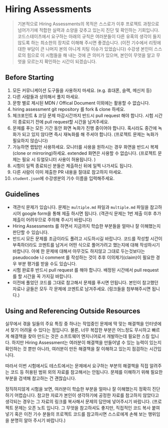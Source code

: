 # Hiring Assessments
> 기본적으로 Hiring Assessments의 목적은 스스로가 이후 프로젝트 과정으로 넘어가기에 적합한 실력과 소양을 갖추고 있는지 진단 및 확인하는 기회입니다. 코드스테이츠에서 요구하는 아래의 규칙은 여러분들이 다른 유혹의 생각이 들지 않도록 하는 최소한의 장치로 이해해 주시면 좋겠습니다. (이전 기수에서 리핏에 대한 부담이 큰 나머지 본의 아니게 치팅 이슈가 있었습니다) 수강생 본인이 스스로의 힘으로 이 시험들을 해 내는 것에 큰 의미가 있으며, 본인이 무엇을 알고 무엇을 모르는지 확인하는 시간이 되겠습니다. 

## Before Starting

1. 모든 커뮤니케이션 도구들을 사용하지 마세요. (e.g. 휴대폰, 슬랙, 메신저 등)
2. 다른 사람들과 상의해서 풀지 마세요.
3. 문항 별로 제시된 MDN / Offical Document 이외에는 활용할 수 없습니다.
4. hiring assessment git repository 를 fork & clone 하세요.
5. 체크포인트 & 코딩 문제 마감시간까지 반드시 pull request 해야 합니다. 시험 시간이 종료되기 전에 pull request할 시간을 남겨주세요.
6. 문제를 푸는 모든 기간 동안 화면 녹화가 진행 중이어야 합니다. 혹시라도 중간에 녹화가 되고 있지 않다면 즉시 재녹화를 해 주셔야 합니다. (프로젝트 문제는 녹화가 필요하지 않습니다)
7. 가능하면 랩탑만 사용하세요. 모니터를 사용을 원하시는 경우 화면을 반드시 복제(clone or mirroring)하세요. extended 화면은 사용할 수 없습니다. (프로젝트 문제는 필요 시 듀얼모니터 사용이 허용됩니다. )
8. 시험이 일찍 종료되신 분들은 제출하신 뒤에 일찍 나가셔도 됩니다.
9. 다른 사람이 이미 제출한 PR 내용을 절대로 참고하지 마세요.
10. `student.json`에 수강생분의 기수 이름을 입력해주세요.

## Guidelines

- 객관식 문제가 있습니다. 문제는 `multiple.md` 파일과 `multiple.md` 파일을 참고하시어 google form을 통해 제출 하시면 됩니다. (객관식 문제는 1번 제출 이후 추가 제출이 어려우므로 주의해 주시기 바랍니다)
- Hiring Assessments 를 하면서 지금까지 학습한 부분들을 얼마나 잘 이해했는지 판단할 수 있습니다.
- 반드시 모든 문제를 조금이라도 풀려고 시도하시길 바랍니다. 코드를 작성할 시간이 부족하더라도 코멘트를 남겨서 어떤 식으로 풀어가려고 했는지에 대해 작성하시기 바랍니다. 아예 한 문제에 대해서 아무것도 하지않고 그대로 두는것보다는 pseudocode 나 comment 를 작성하는 것이 추후 이의제기(claim)이 필요한 경우 부분 평가를 받을 수도 있습니다.
- 시험 완료후 반드시 pull request 를 해야 합니다. 배정된 시간에서 pull request 를 할 시간을 꼭 가지길 바랍니다.
- 이전에 풀었던 코드를 그대로 참고해서 문제를 푸시면 안됩니다. 본인이 참고했던 자료나 글들은 모두 각 문제에 코멘트로 남겨주세요. (링크들을 첨부해주시면 됩니다.)

## Using and Referencing Outside Resources

실무에서 겪을 일들의 주요 특징 중 하나는 작업중인 문제에 딱 맞는 해결책을 인터넷에서 찾기 어려울 수 있다는 점입니다. 물론, 너무 복잡한 부분은 어느정도 무시하고 빠르게 해결책을 찾아 만드는 것은 소프트웨어 엔지니어로서 개발하는데 필요한 스킬 입니다. 하지만 Hiring Assessment는 여러분이 해결책을 만들어낼 수 있는 능력이 있는지 확인하는 것 뿐만 아니라, 여러분이 만든 해결책을 잘 이해하고 있는지 점검하는 시간입니다.

따라서 이번 시험에서도 테스트에서는 문제에서 요구하는 부분의 해결책을 직접 알려주는 코드 등 허용된 범위 외의 자료를 참고해서는 안됩니다. 문제를 이해하기 위해 필요한 부분을 검색해 참고하는 건 괜찮습니다.

정직하지않게 시험을 보면, 여러분이 학습한 부분을 얼마나 잘 이해했는지 정확히 진단하기 어렵습니다. 참고한 자료가 본인이 생각하기에 공정한 자료를 참고하지 않았다고 생각되는 경우는 그 자료의 링크를 복사해서 문제의 답안에 넣어주시기 바랍니다.
(프로젝트 문제는 오픈 노트 입니다. 그 무엇을 참고하셔도 좋지만, 직접적인 코드 복사 붙여넣기 혹은 이전 기수 분들의 프로젝트 코드를 참고하시면 스스로에게 손해 보는 행위임을 분명히 알아 주시기 바랍니다.)